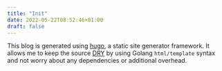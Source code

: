 ```yaml
---
title: "Init"
date: 2022-05-22T08:52:46+01:00
draft: false
---
```

This blog is generated using [hugo](https://gohugo.io/), a static site generator framework. It allows me to keep the source [DRY](https://en.wikipedia.org/wiki/Don%27t_repeat_yourself) by using Golang `html/template` syntax and not worry about any dependencies or additional overhead.
